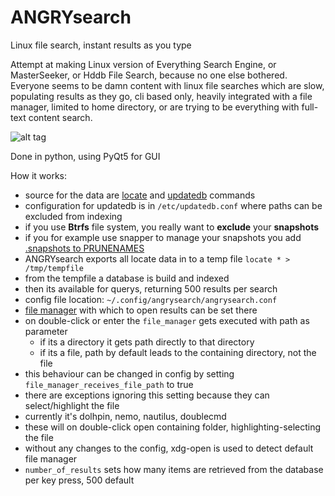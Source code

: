 # ANGRYsearch
Linux file search, instant results as you type

Attempt at making Linux version of Everything Search Engine, or MasterSeeker, or Hddb File Search, because no one else bothered.
Everyone seems to be damn content with linux file searches which are slow, populating results as they go, cli based only, heavily integrated with a file manager, limited to home directory, or are trying to be everything with full-text content search.

![alt tag](http://i.imgur.com/TyH60mq.gif)

Done in python, using PyQt5 for GUI

How it works:

* source for the data are [locate](http://linux.die.net/man/1/locate) and [updatedb](http://linux.die.net/man/1/updatedb) commands
* configuration for updatedb is in `/etc/updatedb.conf` where paths can be excluded from indexing
* if you use **Btrfs** file system, you really want to **exclude** your **snapshots**
* if you for example use snapper to manage your snapshots you add [.snapshots to PRUNENAMES](http://i.imgur.com/I8Vq4go.png)
* ANGRYsearch exports all locate data in to a temp file `locate * > /tmp/tempfile`
* from the tempfile a database is build and indexed
* then its available for querys, returning 500 results per search
* config file location: `~/.config/angrysearch/angrysearch.conf`
* [file manager](http://i.imgur.com/Vpi2csT.png) with which to open results can be set there
* on double-click or enter the `file_manager` gets executed with path as parameter
  * if its a directory it gets path directly to that directory
  * if its a file, path by default leads to the containing directory, not the file
* this behaviour can be changed in config by setting `file_manager_receives_file_path` to true
* there are exceptions ignoring this setting because they can select/highlight the file
* currently it's dolhpin, nemo, nautilus, doublecmd
* these will on double-click open containing folder, highlighting-selecting the file
* without any changes to the config, xdg-open is used to detect default file manager
* `number_of_results` sets how many items are retrieved from the database per key press, 500 default

